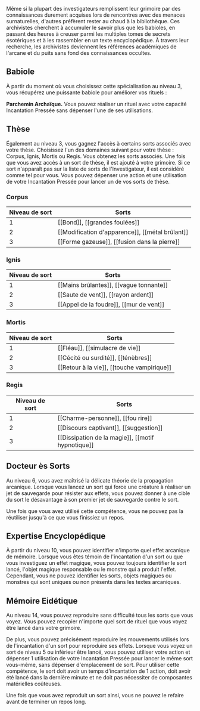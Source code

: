 Même si la plupart des investigateurs remplissent leur grimoire par des connaissances durement acquises lors de rencontres avec des menaces surnaturelles, d'autres préfèrent rester au chaud à la bibliothèque. Ces archivistes cherchent à accumuler le savoir plus que les babioles, en passant des heures à creuser parmi les multiples tomes de secrets ésotériques et à les rassembler en un texte encyclopédique. À travers leur recherche, les archivistes deviennent les références académiques de l'arcane et du puits sans fond des connaissances occultes.

## Babiole

À partir du moment où vous choisissez cette spécialisation au niveau 3, vous récupérez une puissante babiole pour améliorer vos rituels : 

**Parchemin Archaïque.** Vous pouvez réaliser un rituel avec votre capacité Incantation Pressée sans dépenser l'une de ses utilisations.

## Thèse

Également au niveau 3, vous gagnez l'accès à certains sorts associés avec votre thèse. Choisissez l'un des domaines suivant pour votre thèse : Corpus, Ignis, Mortis ou Regis. Vous obtenez les sorts associés. Une fois que vous avez accès à un sort de thèse, il est ajouté à votre grimoire. Si ce sort n'apparaît pas sur la liste de sorts de l'Investigateur, il est considéré comme tel pour vous. Vous pouvez dépenser une action et une utilisation de votre Incantation Pressée pour lancer un de vos sorts de thèse.

### Corpus

| Niveau de sort | Sorts |
| -------------- | ----- |
| 1 | [[Bond]], [[grandes foulées]] |
| 2 | [[Modification d'apparence]], [[métal brûlant]] |
| 3 | [[Forme gazeuse]], [[fusion dans la pierre]] |

### Ignis

| Niveau de sort | Sorts                                   |
| -------------- | --------------------------------------- |
| 1              | [[Mains brûlantes]], [[vague tonnante]] |
| 2              | [[Saute de vent]], [[rayon ardent]]     |
| 3              | [[Appel de la foudre]], [[mur de vent]] |

### Mortis

| Niveau de sort | Sorts                                      |
| -------------- | ------------------------------------------ |
| 1              | [[Fléau]], [[simulacre de vie]]            |
| 2              | [[Cécité ou surdité]], [[ténèbres]]        |
| 3              | [[Retour à la vie]], [[touche vampirique]] |

### Regis


| Niveau de sort | Sorts |
| -------------- | ----- |
| 1 | [[Charme-personne]], [[fou rire]] |
| 2 | [[Discours captivant]], [[suggestion]] |
| 3 | [[Dissipation de la magie]], [[motif hypnotique]] |

## Docteur ès Sorts

Au niveau 6, vous avez maîtrisé la délicate théorie de la propagation arcanique. Lorsque vous lancez un sort qui force une créature à réaliser un jet de sauvegarde pour résister aux effets, vous pouvez donner à une cible du sort le désavantage à son premier jet de sauvegarde contre le sort.

Une fois que vous avez utilisé cette compétence, vous ne pouvez pas la réutiliser jusqu'à ce que vous finissiez un repos.

## Expertise Encyclopédique

À partir du niveau 10, vous pouvez identifier n'importe quel effet arcanique de mémoire. Lorsque vous êtes témoin de l'incantation d'un sort ou que vous investiguez un effet magique, vous pouvez toujours identifier le sort lancé, l'objet magique responsable ou le monstre qui a produit l'effet. Cependant, vous ne pouvez identifier les sorts, objets magiques ou monstres qui sont uniques ou non présents dans les textes arcaniques.

## Mémoire Eidétique

Au niveau 14, vous pouvez reproduire sans difficulté tous les sorts que vous voyez. Vous pouvez recopier n'importe quel sort de rituel que vous voyez être lancé dans votre grimoire.

De plus, vous pouvez précisément reproduire les mouvements utilisés lors de l'incantation d'un sort pour reproduire ses effets. Lorsque vous voyez un sort de niveau 5 ou inférieur être lancé, vous pouvez utiliser votre action et dépenser 1 utilisation de votre Incantation Pressée pour lancer le même sort vous-même, sans dépenser d'emplacement de sort. Pour utiliser cette compétence, le sort doit avoir un temps d'incantation de 1 action, doit avoir été lancé dans la dernière minute et ne doit pas nécessiter de composantes matérielles coûteuses.

Une fois que vous avez reproduit un sort ainsi, vous ne pouvez le refaire avant de terminer un repos long.
